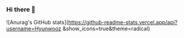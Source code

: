 ### Hi there 👋
![Anurag's GitHub stats](https://github-readme-stats.vercel.app/api?username=Hyunwooz
&show_icons=true&theme=radical)
<!--
**Hyunwooz/Hyunwooz** is a ✨ _special_ ✨ repository because its `README.md` (this file) appears on your GitHub profile.

Here are some ideas to get you started:

- 🔭 I’m currently working on ...
- 🌱 I’m currently learning ...
- 👯 I’m looking to collaborate on ...
- 🤔 I’m looking for help with ...
- 💬 Ask me about ...
- 📫 How to reach me: ...
- 😄 Pronouns: ...
- ⚡ Fun fact: ...
-->
